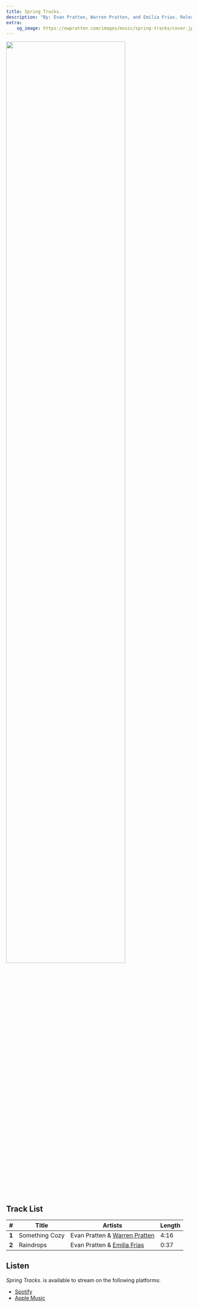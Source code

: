 ```yaml
---
title: Spring Tracks.
description: "By: Evan Pratten, Warren Pratten, and Emilia Frias. Released May 31 2023"
extra:
    og_image: https://ewpratten.com/images/music/spring-tracks/cover.jpg
---
```


<img src="/images/music/spring-tracks/cover.jpg" style="width:80%">

## Track List

|   #   | Title          | Artists                                              | Length |
|:-----:|----------------|------------------------------------------------------|--------|
| **1** | Something Cozy | Evan Pratten & [Warren Pratten](https://pratten.ca)  | 4:16   |
| **2** | Raindrops      | Evan Pratten & [Emilia Frias](https://demilurii.art) | 0:37   |

## Listen

*Spring Tracks.* is available to stream on the following platforms:

- [Spotify](https://open.spotify.com/album/4egrxAZmNgww1ocu8oYTqC)
- [Apple Music](https://music.apple.com/us/album/spring-tracks-single/1690522416)
